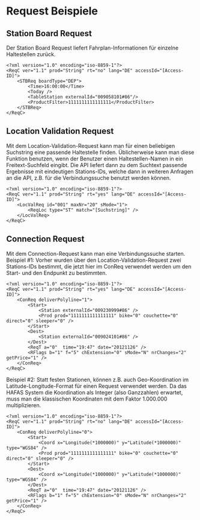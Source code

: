 # Request Beispiele


## Station Board Request

Der Station Board Request liefert Fahrplan-Informationen für einzelne Haltestellen zurück.

	<?xml version="1.0" encoding="iso-8859-1"?>
	<ReqC ver="1.1" prod="String" rt="no" lang="DE" accessId="[Access-ID]">
		<STBReq boardType="DEP"> 
			<Time>16:00:00</Time> 
			<Today /> 
			<TableStation externalId="009058101#86"/> 
			<ProductFilter>1111111111111111</ProductFilter> 
		</STBReq>
	</ReqC>
	



## Location Validation Request

Mit dem Location-Validation-Request kann man für einen beliebigen Suchstring eine passende Haltestelle finden. Üblicherweise kann man diese Funktion benutzen, wenn der Benutzer einen Haltestellen-Namen in ein Freitext-Suchfeld eingibt. Die API liefert dann zu dem Suchtext passende Ergebnisse mit eindeutigen Stations-IDs, welche dann in weiteren Anfragen an die API, z.B. für die Verbindungssuche benutzt werden können.

    <?xml version="1.0" encoding="iso-8859-1"?>
	<ReqC ver="1.1" prod="String" rt="yes" lang="DE" accessId="[Access-ID]">
		<LocValReq id="001" maxNr="20" sMode="1"> 
			<ReqLoc type="ST" match="[Suchstring]" /> 
		</LocValReq>
	</ReqC>

## Connection Request

Mit dem Connection-Request kann man eine Verbindungssuche starten.
Beispiel #1: Vorher wurden über den Location-Validation-Request zwei Stations-IDs bestimmt, die jetzt hier im ConReq verwendet werden um den Start- und den Endpunkt zu bestimmten.

	<?xml version="1.0" encoding="iso-8859-1"?>
	<ReqC ver="1.1" prod="String" rt="yes" lang="DE" accessId="[Access-ID]">
		<ConReq deliverPolyline="1">
			<Start>
				<Station externalId="009230999#86" />
				<Prod prod="1111111111111111" bike="0" couchette="0" direct="0" sleeper="0" />
			</Start>
			<Dest>						
				<Station externalId="009024101#86" />
			</Dest>
			<ReqT a="0"  time="19:47" date="20121126" />
			<RFlags b="1" f="5" chExtension="0" sMode="N" nrChanges="2" getPrice="1" />
		</ConReq>
	</ReqC>

Beispiel #2: Statt festen Stationen, können z.B. auch Geo-Koordination im Latitude-Longitude-Format für einen Request verwendet werden.
Da das HAFAS System die Koordination als Integer (also Ganzzahlen) erwartet, muss man die klassischen Koordinaten mit dem Faktor 1.000.000 multiplizieren.


	<?xml version="1.0" encoding="iso-8859-1"?>
	<ReqC ver="1.1" prod="String" rt="no" lang="DE" accessId="[Access-ID]">
		<ConReq deliverPolyline="0">
			<Start>
				<Coord x="Longitude(*1000000)" y="Latitude(*1000000)" type="WGS84" />
				<Prod prod="1111111111111111" bike="0" couchette="0" direct="0" sleeper="0" />
			</Start>
			<Dest>						
				<Coord x="Longitude(*1000000)" y="Latitude(*1000000)" type="WGS84" />
			</Dest>
			<ReqT a="0"  time="19:47" date="20121126" />
			<RFlags b="1" f="5" chExtension="0" sMode="N" nrChanges="2" getPrice="1" />
		</ConReq>
	</ReqC>	

